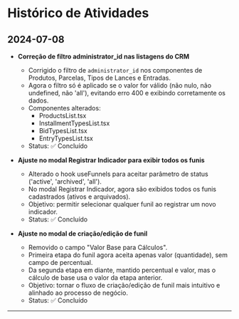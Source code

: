 # Histórico de Atividades

## 2024-07-08

- **Correção de filtro administrator_id nas listagens do CRM**
  - Corrigido o filtro de `administrator_id` nos componentes de Produtos, Parcelas, Tipos de Lances e Entradas.
  - Agora o filtro só é aplicado se o valor for válido (não nulo, não undefined, não 'all'), evitando erro 400 e exibindo corretamente os dados.
  - Componentes alterados:
    - ProductsList.tsx
    - InstallmentTypesList.tsx
    - BidTypesList.tsx
    - EntryTypesList.tsx
  - Status: ✅ Concluído

- **Ajuste no modal Registrar Indicador para exibir todos os funis**
  - Alterado o hook useFunnels para aceitar parâmetro de status ('active', 'archived', 'all').
  - No modal Registrar Indicador, agora são exibidos todos os funis cadastrados (ativos e arquivados).
  - Objetivo: permitir selecionar qualquer funil ao registrar um novo indicador.
  - Status: ✅ Concluído

- **Ajuste no modal de criação/edição de funil**
  - Removido o campo "Valor Base para Cálculos".
  - Primeira etapa do funil agora aceita apenas valor (quantidade), sem campo de percentual.
  - Da segunda etapa em diante, mantido percentual e valor, mas o cálculo de base usa o valor da etapa anterior.
  - Objetivo: tornar o fluxo de criação/edição de funil mais intuitivo e alinhado ao processo de negócio.
  - Status: ✅ Concluído

--- 